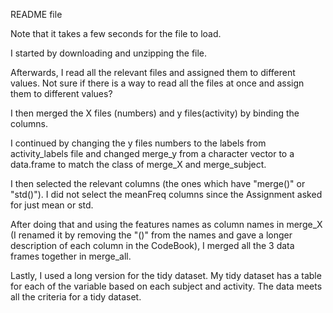 README file

Note that it takes a few seconds for the file to load.

I started by downloading and unzipping the file.

Afterwards, I read all the relevant files and assigned them to different values. Not sure if there is a way to read all the files at once and assign them to different values?

I then merged the X files (numbers) and y files(activity) by binding the columns.

I continued by changing the y files numbers to the labels from activity_labels file and changed merge_y from a character vector to a data.frame to match the class of merge_X and merge_subject.

I then selected the relevant columns (the ones which have "merge()" or "std()"). I did not select the meanFreq columns since the Assignment asked for just mean or std. 

After doing that and using the features names as column names in merge_X (I renamed it by removing the "()" from the names and gave a longer description of each column in the CodeBook), I merged all the 3 data frames together in merge_all.

Lastly, I used a long version for the tidy dataset. My tidy dataset has a table for each of the variable based on each subject and activity. The data meets all the criteria for a tidy dataset. 

